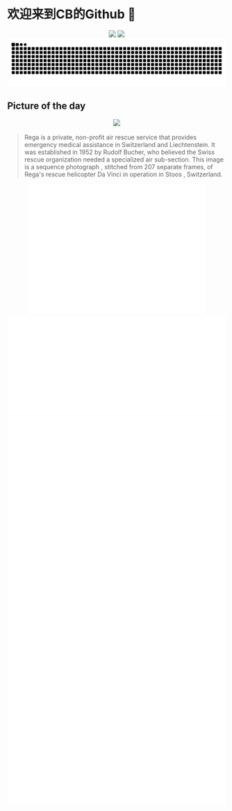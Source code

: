 
# 欢迎来到CB的Github 👋

<div align="center">
  <img height="137px" src="https://github-readme-stats.vercel.app/api?username=SuperCB&show_icons=true&theme=radical" />
  <img height="137px" src="https://github-readme-stats.vercel.app/api/top-langs/?username=SuperCB&hide_title=true&hide_border=true&layout=compact&langs_count=6&text_color=000&icon_color=fff" />
</div>


<div align="center">
    <img src="./contribution-snake/github-contribution-grid-snake.svg" />
</div>



## Picture of the day
<div align="center">
  <img width=400px src="https://upload.wikimedia.org/wikipedia/commons/thumb/6/68/CH.SZ.Stoos_Fronalpstock_Sequence_Rescue-Helicopter_REGA_16K_16x9-R.jpg/900px-CH.SZ.Stoos_Fronalpstock_Sequence_Rescue-Helicopter_REGA_16K_16x9-R.jpg" />
</div>

>Rega  is a private, non-profit  air rescue service  that provides emergency medical assistance in Switzerland and Liechtenstein. It was established in 1952 by Rudolf Bucher, who believed the Swiss rescue organization needed a specialized air sub-section. This image is a  sequence photograph , stitched from 207 separate frames, of Rega's rescue helicopter  Da Vinci  in operation in  Stoos , Switzerland.



<div align="center">
  <img height="300px" src="base_metrics.svg" />
  <img  src="metrics.plugin.calendar.full.svg" />
</div>


<div align="center">
  <img  src="plugin_metrics.svg" /> 
</div>
